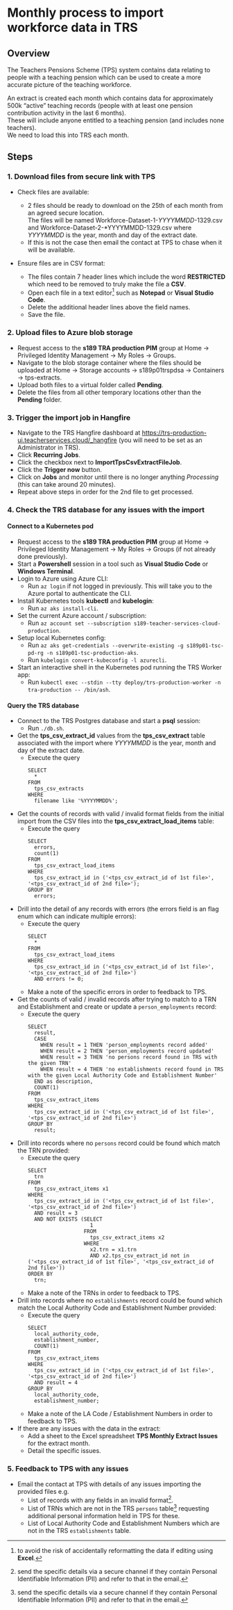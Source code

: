 # Monthly process to import workforce data in TRS

## Overview

The Teachers Pensions Scheme (TPS) system contains data relating to people with a teaching pension which can be used to create a more accurate picture of the teaching workforce.

An extract is created each month which contains data for approximately 500k “active” teaching records (people with at least one pension contribution activity in the last 6 months).  
These will include anyone entitled to a teaching pension (and includes none teachers).  
We need to load this into TRS each month.

## Steps

### 1. Download files from secure link with TPS

- Check files are available:
  - 2 files should be ready to download on the 25th of each month from an agreed secure location.  
  The files will be named Workforce-Dataset-1-*YYYYMMDD*-1329.csv and Workforce-Dataset-2-*YYYYMMDD-1329.csv where *YYYYMMDD* is the year, month and day of the extract date.  
  - If this is not the case then email the contact at TPS to chase when it will be available.

- Ensure files are in CSV format:
  - The files contain 7 header lines which include the word **RESTRICTED** which need to be removed to truly make the file a **CSV**.  
  - Open each file in a text editor[^1] such as **Notepad** or **Visual Studio Code**.
  - Delete the additional header lines above the field names.
  - Save the file.

### 2. Upload files to Azure blob storage

- Request access to the **s189 TRA production PIM** group at Home -> Privileged Identity Management -> My Roles -> Groups.
- Navigate to the blob storage container where the files should be uploaded at Home -> Storage accounts -> s189p01trspdsa -> Containers -> tps-extracts.
- Upload both files to a virtual folder called **Pending**.
- Delete the files from all other temporary locations other than the **Pending** folder.

### 3. Trigger the import job in Hangfire

- Navigate to the TRS Hangfire dashboard at https://trs-production-ui.teacherservices.cloud/_hangfire (you will need to be set as an Administrator in TRS).
- Click **Recurring Jobs**.
- Click the checkbox next to **ImportTpsCsvExtractFileJob**.
- Click the **Trigger now** button.
- Click on **Jobs** and monitor until there is no longer anything *Processing* (this can take around 20 minutes).
- Repeat above steps in order for the 2nd file to get processed.

### 4. Check the TRS database for any issues with the import

#### Connect to a Kubernetes pod

- Request access to the **s189 TRA production PIM** group at Home -> Privileged Identity Management -> My Roles -> Groups (if not already done previously).
- Start a **Powershell** session in a tool such as **Visual Studio Code** or **Windows Terminal**.
- Login to Azure using Azure CLI:
  - Run `az login` if not logged in previously. This will take you to the Azure portal to authenticate the CLI.
- Install Kubernetes tools **kubectl** and **kubelogin**:
  - Run `az aks install-cli`.
- Set the current Azure account / subscription:
  - Run `az account set --subscription s189-teacher-services-cloud-production`.
- Setup local Kubernetes config:
  - Run `az aks get-credentials --overwrite-existing -g s189p01-tsc-pd-rg -n s189p01-tsc-production-aks`.
  - Run `kubelogin convert-kubeconfig -l azurecli`.
- Start an interactive shell in the Kubernetes pod running the TRS Worker app:
  - Run `kubectl exec --stdin --tty deploy/trs-production-worker -n tra-production -- /bin/ash`.

#### Query the TRS database

- Connect to the TRS Postgres database and start a **psql** session:
  - Run `./db.sh`.
- Get the **tps_csv_extract_id** values from the **tps_csv_extract** table associated with the import where *YYYYMMDD* is the year, month and day of the extract date.
  - Execute the query
    ```
    SELECT
      *
    FROM
      tps_csv_extracts
    WHERE
      filename like '%YYYYMMDD%';
    ```
- Get the counts of records with valid / invalid format fields from the initial import from the CSV files into the **tps_csv_extract_load_items** table:
  - Execute the query
    ```
    SELECT 
      errors, 
      count(1) 
    FROM 
      tps_csv_extract_load_items 
    WHERE 
      tps_csv_extract_id in ('<tps_csv_extract_id of 1st file>', '<tps_csv_extract_id of 2nd file>');
    GROUP BY 
      errors;
    ```
- Drill into the detail of any records with errors (the errors field is an flag enum which can indicate multiple errors):
  - Execute the query  
    ```
    SELECT 
      *
    FROM 
      tps_csv_extract_load_items 
    WHERE 
      tps_csv_extract_id in ('<tps_csv_extract_id of 1st file>', '<tps_csv_extract_id of 2nd file>')
      AND errors != 0;
    ```
  - Make a note of the specific errors in order to feedback to TPS.
- Get the counts of valid / invalid records after trying to match to a TRN and Establishment and create or update a `person_employments` record:
  - Execute the query
    ```
    SELECT
      result,
      CASE 
        WHEN result = 1 THEN 'person_employments record added'
        WHEN result = 2 THEN 'person_employments record updated'
        WHEN result = 3 THEN 'no persons record found in TRS with the given TRN'
        WHEN result = 4 THEN 'no establishments record found in TRS with the given Local Authority Code and Establishment Number'
      END as description,
      COUNT(1) 
    FROM 
      tps_csv_extract_items 
    WHERE 
      tps_csv_extract_id in ('<tps_csv_extract_id of 1st file>', '<tps_csv_extract_id of 2nd file>')
    GROUP BY 
      result;
    ```
- Drill into records where no `persons` record could be found which match the TRN provided:
  - Execute the query
    ```
    SELECT
      trn
    FROM 
      tps_csv_extract_items x1
    WHERE 
      tps_csv_extract_id in ('<tps_csv_extract_id of 1st file>', '<tps_csv_extract_id of 2nd file>')
      AND result = 3
      AND NOT EXISTS (SELECT
                        1
                      FROM
                        tps_csv_extract_items x2
                      WHERE
                        x2.trn = x1.trn
                        AND x2.tps_csv_extract_id not in ('<tps_csv_extract_id of 1st file>', '<tps_csv_extract_id of 2nd file>'))
    ORDER BY
      trn;  
    ```  
  - Make a note of the TRNs in order to feedback to TPS.
- Drill into records where no `establishments` record could be found which match the Local Authority Code and Establishment Number provided:
  - Execute the query
    ```
    SELECT
      local_authority_code,
      establishment_number, 
      COUNT(1)
    FROM 
      tps_csv_extract_items 
    WHERE 
      tps_csv_extract_id in ('<tps_csv_extract_id of 1st file>', '<tps_csv_extract_id of 2nd file>')
      AND result = 4
    GROUP BY
      local_authority_code,
      establishment_number;  
    ```
  - Make a note of the LA Code / Establishment Numbers in order to feedback to TPS.
- If there are any issues with the data in the extract:
  - Add a sheet to the Excel spreadsheet **TPS Monthly Extract Issues** for the extract month.
  - Detail the specific issues.

### 5. Feedback to TPS with any issues

- Email the contact at TPS with details of any issues importing the provided files e.g.
  - List of records with any fields in an invalid format[^2].
  - List of TRNs which are not in the TRS `persons` table[^2] requesting additional personal information held in TPS for these.
  - List of Local Authority Code and Establishment Numbers which are not in the TRS `establishments` table.

[^1]: to avoid the risk of accidentally reformatting the data if editing using **Excel**.
[^2]: send the specific details via a secure channel if they contain Personal Identifiable Information (PII) and refer to that in the email.